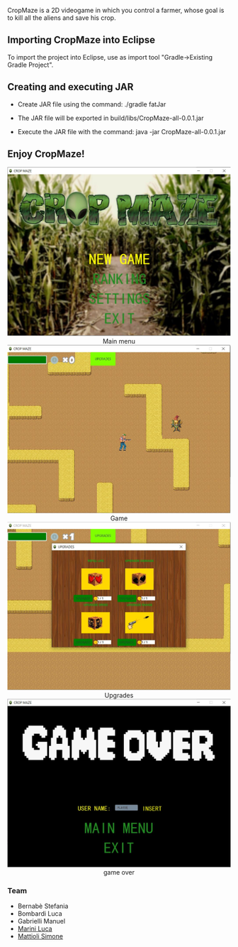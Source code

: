 CropMaze is a 2D videogame in which you control a farmer, whose goal is to kill all the aliens and save his crop.

## Importing CropMaze into Eclipse
To import the project into Eclipse, use as import tool "Gradle->Existing Gradle Project".

## Creating and executing JAR

* Create JAR file using the command: ./gradle fatJar
 
* The JAR file will be exported in build/libs/CropMaze-all-0.0.1.jar

* Execute the JAR file with the command: java -jar CropMaze-all-0.0.1.jar


## Enjoy CropMaze!

<center><img src="./src/main/resources/images/MainMenu.JPG"></center>
<center>Main menu</center>


<center><img src="./src/main/resources/images/game.JPG"></center>
<center>Game</center>


<center><img src="./src/main/resources/images/upgrades.JPG"></center>
<center>Upgrades</center>

<center><img src="./src/main/resources/images/over.JPG"></center>
<center>game over</center>


### Team

- Bernabè Stefania
- Bombardi Luca
- Gabrielli Manuel
- [Marini Luca](https://github.com/lucamarini22) 
- [Mattioli Simone](https://github.com/SimoneMattioli98)
